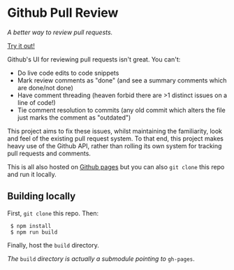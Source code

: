 # Github Pull Review
*A better way to review pull requests.*

[Try it out!](http://kegsay.github.io/github-pull-review/)

Github's UI for reviewing pull requests isn't great. You can't:
 * Do live code edits to code snippets
 * Mark review comments as "done" (and see a summary comments which are done/not done)
 * Have comment threading (heaven forbid there are >1 distinct issues on a line of code!)
 * Tie comment resolution to commits (any old commit which alters the file just marks the comment as "outdated")
 
This project aims to fix these issues, whilst maintaining the familiarity, look and feel of the existing pull request system. To that end, this project makes heavy use of the Github API, rather than rolling its own system for tracking pull requests and comments.

This is all also hosted on [Github pages](http://kegsay.github.io/github-pull-review/) but you can also `git clone` this repo and run it locally.

## Building locally
First, `git clone` this repo. Then:

```
 $ npm install
 $ npm run build
```

Finally, host the `build` directory.

*The* `build` *directory is actually a submodule pointing to* `gh-pages`.
